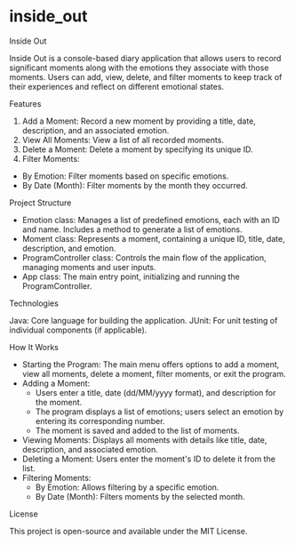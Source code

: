# inside_out
Inside Out

Inside Out is a console-based diary application that allows users to record significant moments along with the emotions they associate with those moments. Users can add, view, delete, and filter moments to keep track of their experiences and reflect on different emotional states.

Features

1. Add a Moment: Record a new moment by providing a title, date, description, and an associated emotion.
2. View All Moments: View a list of all recorded moments.
3. Delete a Moment: Delete a moment by specifying its unique ID.
4. Filter Moments:
  - By Emotion: Filter moments based on specific emotions.
  - By Date (Month): Filter moments by the month they occurred.

Project Structure

 - Emotion class: Manages a list of predefined emotions, each with an ID and name. Includes a method to generate a list of emotions.
 - Moment class: Represents a moment, containing a unique ID, title, date, description, and emotion.
 - ProgramController class: Controls the main flow of the application, managing moments and user inputs.
 - App class: The main entry point, initializing and running the ProgramController.

Technologies

Java: Core language for building the application.
JUnit: For unit testing of individual components (if applicable).

How It Works

 - Starting the Program: The main menu offers options to add a moment, view all moments, delete a moment, filter moments, or exit the program.
 - Adding a Moment:
    * Users enter a title, date (dd/MM/yyyy format), and description for the moment.
    * The program displays a list of emotions; users select an emotion by entering its corresponding number.
    * The moment is saved and added to the list of moments.
 - Viewing Moments: Displays all moments with details like title, date, description, and associated emotion.
 - Deleting a Moment: Users enter the moment's ID to delete it from the list.
 - Filtering Moments:
    * By Emotion: Allows filtering by a specific emotion.
    * By Date (Month): Filters moments by the selected month.



License

This project is open-source and available under the MIT License.